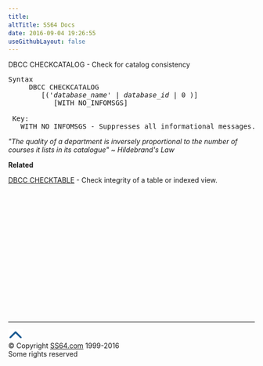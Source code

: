 ```yaml
---
title:
altTitle: SS64 Docs
date: 2016-09-04 19:26:55
useGithubLayout: false
---
```

<!-- #BeginLibraryItem "/Library/head_sql.lbi" --><!-- #EndLibraryItem --><p>DBCC CHECKCATALOG - Check for catalog consistency </p>
<pre>Syntax
     DBCC CHECKCATALOG 
        [('<i>database_name</i>' | <i>database_id</i> | 0 )]
           [WITH NO_INFOMSGS]

 Key:
   WITH NO_INFOMSGS - Suppresses all informational messages.
</pre>
<p class="quote"><i>"The quality of a department is inversely
proportional to the number of courses it lists in its catalogue" ~  Hildebrand's Law</i></p>
<p>  <b>Related</b></p>
<p><a href="dbcc_checktable.html">DBCC CHECKTABLE</a> - Check integrity of a table or indexed view.</p><!-- #BeginLibraryItem "/Library/foot_sql.lbi" --><p>
<!-- ss64-sql -->
<ins class="adsbygoogle" style="display:inline-block;width:300px;height:250px" data-ad-client="ca-pub-6140977852749469" data-ad-slot="6953563613"></ins>
<script>
(adsbygoogle = window.adsbygoogle || []).push({});
</script></p>
<hr>
<div id="bl" class="footer"><a href="dbcc_checkcatalog.html#"><img src="../images/top.png" width="30" height="22" alt="Back to the Top"></a></div>
<div id="br" class="footer, tagline">© Copyright <a href="http://ss64.com/">SS64.com</a> 1999-2016<br>
Some rights reserved</div><!-- #EndLibraryItem -->


